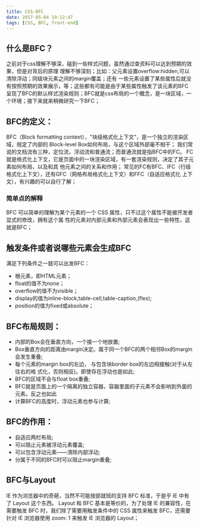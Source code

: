 ```yaml
---
title: CSS-BFC
date: 2017-05-04 19:12:47
tags: [CSS, BFC, front-end]
---
```

## 什么是BFC？

   之前对于css理解不够深，碰到一些样式问题，虽然通过查资料可以达到预期的效果，但是对背后的原理
理解不够深刻；比如：父元素设置overflow:hidden,可以清除浮动；同级块元素之间的margin覆盖；还有
一些元素设置了某些属性后就没有按照预期的效果展示，等；这些都有可能是由于某些属性触发了该元素的BFC
呈现了BFC的默认样式渲染规则；BFC就是css布局的一个概念，是一块区域，一个环境；接下来就来稍微研究一下BFC；

## BFC的定义：
   BFC（Block formatting context），"块级格式化上下文"，是一个独立的渲染区域，规定了内部的
Block-level Box如何布局，与这个区域外部毫不相干；
   我们常说的文档流有三种，定位流，浮动流和普通流；而普通流就是指BFC中的FC。
   FC就是格式化上下文，它是页面中的一块渲染区域，有一套渲染规则，决定了其子元素如何布局，以及和其
他元素之间的关系和作用；
    常见的FC有BFC、IFC（行级格式化上下文），还有GFC（网格布局格式化上下文）和FFC（自适应格式化
上下文），有兴趣的可以自行了解；

### 简单点的解释
   BFC 可以简单的理解为某个元素的一个 CSS 属性，只不过这个属性不能被开发者显式的修改，拥有这个属
性的元素对内部元素和外部元素会表现出一些特性，这就是BFC；

<!--more-->

## 触发条件或者说哪些元素会生成BFC
   满足下列条件之一就可以出发BFC：
   * 根元素，即HTML元素；
   * float的值不为none；
   * overflow的值不为visible；
   * display的值为inline-block,table-cell,table-caption,(flex);
   * position的值为fixed或absolute；
   
## BFC布局规则：
   * 内部的Box会在垂直方向，一个接一个地放置;
   * Box垂直方向的距离由margin决定。属于同一个BFC的两个相邻Box的margin会发生重叠;
   * 每个元素的margin box的左边， 与包含块border box的左边相接触(对于从左往右的格
式化，否则相反)。即使存在浮动也是如此;
   * BFC的区域不会与float box重叠;
   * BFC就是页面上的一个隔离的独立容器，容器里面的子元素不会影响到外面的元素。反之也如此
   * 计算BFC的高度时，浮动元素也参与计算;
   
## BFC的作用：
   * 自适应两栏布局;
   * 可以阻止元素被浮动元素覆盖;
   * 可以包含浮动元素——清除内部浮动;
   * 分属于不同的BFC时可以阻止margin重叠;
   
## BFC与Layout
   IE 作为浏览器中的奇葩，当然不可能按部就班的支持 BFC 标准，于是乎 IE 中有了 Layout 这个东西。
Layout 和 BFC 基本是等价的，为了处理 IE 的兼容性，在需要触发 BFC 时，我们除了需要用触发条件中的
CSS 属性来触发 BFC，还需要针对 IE 浏览器使用 zoom: 1 来触发 IE 浏览器的 Layout；
   